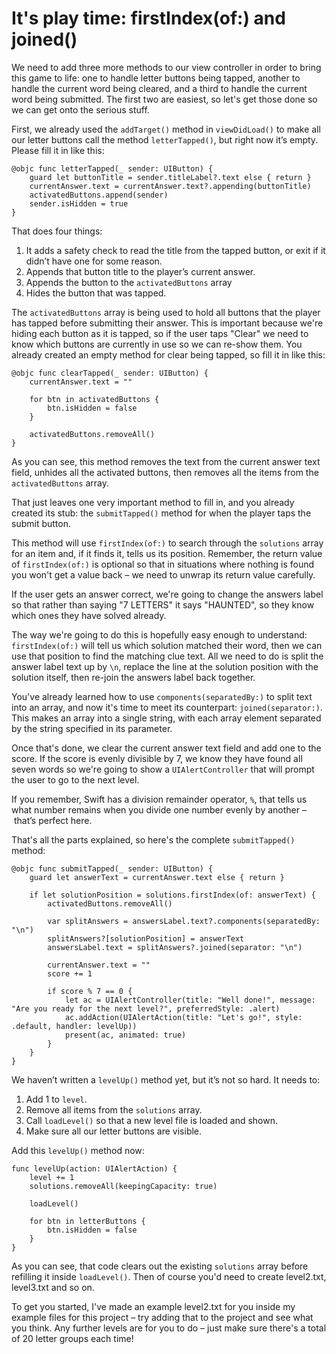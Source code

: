 # It's play time: firstIndex(of:) and joined()

<!-- YOUTUBE: InHeXXy3NFc -->

We need to add three more methods to our view controller in order to bring this game to life: one to handle letter buttons being tapped, another to handle the current word being cleared, and a third to handle the current word being submitted. The first two are easiest, so let's get those done so we can get onto the serious stuff.

First, we already used the `addTarget()` method in `viewDidLoad()` to make all our letter buttons call the method `letterTapped()`, but right now it’s empty. Please fill it in like this:

    @objc func letterTapped(_ sender: UIButton) {
        guard let buttonTitle = sender.titleLabel?.text else { return }
        currentAnswer.text = currentAnswer.text?.appending(buttonTitle)
        activatedButtons.append(sender)
        sender.isHidden = true
    }

That does four things: 

1. It adds a safety check to read the title from the tapped button, or exit if it didn’t have one for some reason.
2. Appends that button title to the player’s current answer.
3. Appends the button to the `activatedButtons` array
4. Hides the button that was tapped.

The `activatedButtons` array is being used to hold all buttons that the player has tapped before submitting their answer. This is important because we're hiding each button as it is tapped, so if the user taps "Clear" we need to know which buttons are currently in use so we can re-show them. You already created an empty method for clear being tapped, so fill it in like this:

    @objc func clearTapped(_ sender: UIButton) {
        currentAnswer.text = ""

        for btn in activatedButtons {
            btn.isHidden = false
        }

        activatedButtons.removeAll()
    }

As you can see, this method removes the text from the current answer text field, unhides all the activated buttons, then removes all the items from the `activatedButtons` array.

That just leaves one very important method to fill in, and you already created its stub: the `submitTapped()` method for when the player taps the submit button.

This method will use `firstIndex(of:)` to search through the `solutions` array for an item and, if it finds it, tells us its position. Remember, the return value of `firstIndex(of:)` is optional so that in situations where nothing is found you won't get a value back – we need to unwrap its return value carefully.

If the user gets an answer correct, we're going to change the answers label so that rather than saying "7 LETTERS" it says "HAUNTED", so they know which ones they have solved already. 

The way we're going to do this is hopefully easy enough to understand: `firstIndex(of:)` will tell us which solution matched their word, then we can use that position to find the matching clue text. All we need to do is split the answer label text up by `\n`, replace the line at the solution position with the solution itself, then re-join the answers label back together.

You've already learned how to use `components(separatedBy:)` to split text into an array, and now it's time to meet its counterpart: `joined(separator:)`. This makes an array into a single string, with each array element separated by the string specified in its parameter.

Once that's done, we clear the current answer text field and add one to the score. If the score is evenly divisible by 7, we know they have found all seven words so we're going to show a `UIAlertController` that will prompt the user to go to the next level.

If you remember, Swift has a division remainder operator, `%`, that tells us what number remains when you divide one number evenly by another – that’s perfect here.

That's all the parts explained, so here's the complete `submitTapped()` method:

    @objc func submitTapped(_ sender: UIButton) {
        guard let answerText = currentAnswer.text else { return }

        if let solutionPosition = solutions.firstIndex(of: answerText) {
            activatedButtons.removeAll()

            var splitAnswers = answersLabel.text?.components(separatedBy: "\n")
            splitAnswers?[solutionPosition] = answerText
            answersLabel.text = splitAnswers?.joined(separator: "\n")

            currentAnswer.text = ""
            score += 1

            if score % 7 == 0 {
                let ac = UIAlertController(title: "Well done!", message: "Are you ready for the next level?", preferredStyle: .alert)
                ac.addAction(UIAlertAction(title: "Let's go!", style: .default, handler: levelUp))
                present(ac, animated: true)
            }
        }
    }

We haven’t written a `levelUp()` method yet, but it’s not so hard. It needs to:

1. Add 1 to `level`.
2. Remove all items from the `solutions` array.
3. Call `loadLevel()` so that a new level file is loaded and shown.
4. Make sure all our letter buttons are visible.

Add this `levelUp()` method now:

    func levelUp(action: UIAlertAction) {
        level += 1
        solutions.removeAll(keepingCapacity: true)

        loadLevel()

        for btn in letterButtons {
            btn.isHidden = false
        }
    }

As you can see, that code clears out the existing `solutions` array before refilling it inside `loadLevel()`. Then of course you'd need to create level2.txt, level3.txt and so on.

To get you started, I've made an example level2.txt for you inside my example files for this project – try adding that to the project and see what you think. Any further levels are for you to do – just make sure there's a total of 20 letter groups each time!

